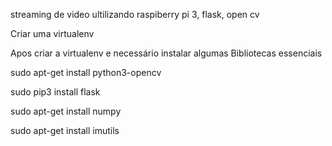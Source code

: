 streaming de video ultilizando raspiberry pi 3, flask, open cv

Criar uma virtualenv

Apos criar a virtualenv e necessário instalar algumas Bibliotecas essenciais

sudo apt-get install python3-opencv

sudo pip3 install flask

sudo apt-get install numpy

sudo apt-get install imutils


